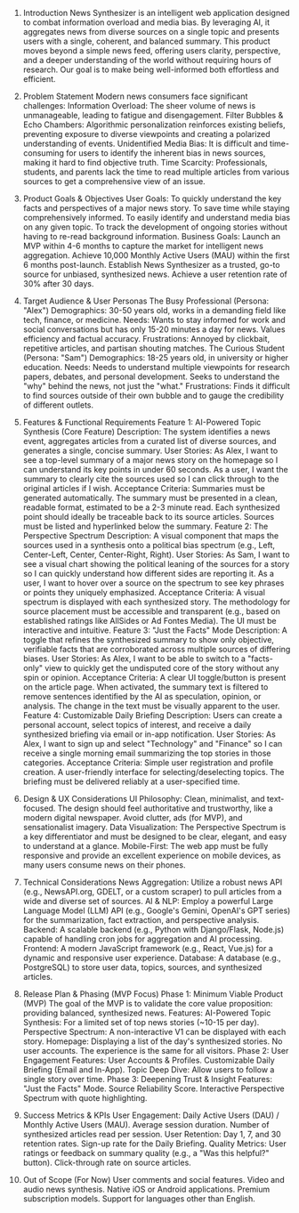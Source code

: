 1. Introduction
   News Synthesizer is an intelligent web application designed to combat information overload and media bias. By leveraging AI, it aggregates news from diverse sources on a single topic and presents users with a single, coherent, and balanced summary. This product moves beyond a simple news feed, offering users clarity, perspective, and a deeper understanding of the world without requiring hours of research. Our goal is to make being well-informed both effortless and efficient.

2. Problem Statement
   Modern news consumers face significant challenges:
   Information Overload: The sheer volume of news is unmanageable, leading to fatigue and disengagement.
   Filter Bubbles & Echo Chambers: Algorithmic personalization reinforces existing beliefs, preventing exposure to diverse viewpoints and creating a polarized understanding of events.
   Unidentified Media Bias: It is difficult and time-consuming for users to identify the inherent bias in news sources, making it hard to find objective truth.
   Time Scarcity: Professionals, students, and parents lack the time to read multiple articles from various sources to get a comprehensive view of an issue.

3. Product Goals & Objectives
   User Goals:
   To quickly understand the key facts and perspectives of a major news story.
   To save time while staying comprehensively informed.
   To easily identify and understand media bias on any given topic.
   To track the development of ongoing stories without having to re-read background information.
   Business Goals:
   Launch an MVP within 4-6 months to capture the market for intelligent news aggregation.
   Achieve 10,000 Monthly Active Users (MAU) within the first 6 months post-launch.
   Establish News Synthesizer as a trusted, go-to source for unbiased, synthesized news.
   Achieve a user retention rate of 30% after 30 days.

4. Target Audience & User Personas
   The Busy Professional (Persona: "Alex")
   Demographics: 30-50 years old, works in a demanding field like tech, finance, or medicine.
   Needs: Wants to stay informed for work and social conversations but has only 15-20 minutes a day for news. Values efficiency and factual accuracy.
   Frustrations: Annoyed by clickbait, repetitive articles, and partisan shouting matches.
   The Curious Student (Persona: "Sam")
   Demographics: 18-25 years old, in university or higher education.
   Needs: Needs to understand multiple viewpoints for research papers, debates, and personal development. Seeks to understand the "why" behind the news, not just the "what."
   Frustrations: Finds it difficult to find sources outside of their own bubble and to gauge the credibility of different outlets.

5. Features & Functional Requirements
   Feature 1: AI-Powered Topic Synthesis (Core Feature)
   Description: The system identifies a news event, aggregates articles from a curated list of diverse sources, and generates a single, concise summary.
   User Stories:
   As Alex, I want to see a top-level summary of a major news story on the homepage so I can understand its key points in under 60 seconds.
   As a user, I want the summary to clearly cite the sources used so I can click through to the original articles if I wish.
   Acceptance Criteria:
   Summaries must be generated automatically.
   The summary must be presented in a clean, readable format, estimated to be a 2-3 minute read.
   Each synthesized point should ideally be traceable back to its source articles.
   Sources must be listed and hyperlinked below the summary.
   Feature 2: The Perspective Spectrum
   Description: A visual component that maps the sources used in a synthesis onto a political bias spectrum (e.g., Left, Center-Left, Center, Center-Right, Right).
   User Stories:
   As Sam, I want to see a visual chart showing the political leaning of the sources for a story so I can quickly understand how different sides are reporting it.
   As a user, I want to hover over a source on the spectrum to see key phrases or points they uniquely emphasized.
   Acceptance Criteria:
   A visual spectrum is displayed with each synthesized story.
   The methodology for source placement must be accessible and transparent (e.g., based on established ratings like AllSides or Ad Fontes Media).
   The UI must be interactive and intuitive.
   Feature 3: "Just the Facts" Mode
   Description: A toggle that refines the synthesized summary to show only objective, verifiable facts that are corroborated across multiple sources of differing biases.
   User Stories:
   As Alex, I want to be able to switch to a "facts-only" view to quickly get the undisputed core of the story without any spin or opinion.
   Acceptance Criteria:
   A clear UI toggle/button is present on the article page.
   When activated, the summary text is filtered to remove sentences identified by the AI as speculation, opinion, or analysis.
   The change in the text must be visually apparent to the user.
   Feature 4: Customizable Daily Briefing
   Description: Users can create a personal account, select topics of interest, and receive a daily synthesized briefing via email or in-app notification.
   User Stories:
   As Alex, I want to sign up and select "Technology" and "Finance" so I can receive a single morning email summarizing the top stories in those categories.
   Acceptance Criteria:
   Simple user registration and profile creation.
   A user-friendly interface for selecting/deselecting topics.
   The briefing must be delivered reliably at a user-specified time.

6. Design & UX Considerations
   UI Philosophy: Clean, minimalist, and text-focused. The design should feel authoritative and trustworthy, like a modern digital newspaper. Avoid clutter, ads (for MVP), and sensationalist imagery.
   Data Visualization: The Perspective Spectrum is a key differentiator and must be designed to be clear, elegant, and easy to understand at a glance.
   Mobile-First: The web app must be fully responsive and provide an excellent experience on mobile devices, as many users consume news on their phones.

7. Technical Considerations
   News Aggregation: Utilize a robust news API (e.g., NewsAPI.org, GDELT, or a custom scraper) to pull articles from a wide and diverse set of sources.
   AI & NLP: Employ a powerful Large Language Model (LLM) API (e.g., Google's Gemini, OpenAI's GPT series) for the summarization, fact extraction, and perspective analysis.
   Backend: A scalable backend (e.g., Python with Django/Flask, Node.js) capable of handling cron jobs for aggregation and AI processing.
   Frontend: A modern JavaScript framework (e.g., React, Vue.js) for a dynamic and responsive user experience.
   Database: A database (e.g., PostgreSQL) to store user data, topics, sources, and synthesized articles.

8. Release Plan & Phasing (MVP Focus)
   Phase 1: Minimum Viable Product (MVP)
   The goal of the MVP is to validate the core value proposition: providing balanced, synthesized news.
   Features:
   AI-Powered Topic Synthesis: For a limited set of top news stories (~10-15 per day).
   Perspective Spectrum: A non-interactive V1 can be displayed with each story.
   Homepage: Displaying a list of the day's synthesized stories.
   No user accounts. The experience is the same for all visitors.
   Phase 2: User Engagement
   Features:
   User Accounts & Profiles.
   Customizable Daily Briefing (Email and In-App).
   Topic Deep Dive: Allow users to follow a single story over time.
   Phase 3: Deepening Trust & Insight
   Features:
   "Just the Facts" Mode.
   Source Reliability Score.
   Interactive Perspective Spectrum with quote highlighting.

9. Success Metrics & KPIs
   User Engagement:
   Daily Active Users (DAU) / Monthly Active Users (MAU).
   Average session duration.
   Number of synthesized articles read per session.
   User Retention:
   Day 1, 7, and 30 retention rates.
   Sign-up rate for the Daily Briefing.
   Quality Metrics:
   User ratings or feedback on summary quality (e.g., a "Was this helpful?" button).
   Click-through rate on source articles.

10. Out of Scope (For Now)
    User comments and social features.
    Video and audio news synthesis.
    Native iOS or Android applications.
    Premium subscription models.
    Support for languages other than English.

